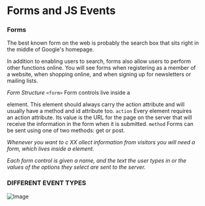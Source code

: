 # Forms and JS Events

### Forms
The best known form on the web is probably the search box that sits right in the middle of Google's homepage.

In addition to enabling users to search, forms also allow users to perform other functions online. You will see forms when registering as a member of a website, when shopping online, and when signing up for newsletters or mailing lists.

*Form Structure*
`<form>`
Form controls live inside a <form> element. This element should always carry the action
attribute and will usually have a method and id attribute too.
`action`
Every <form> element requires an action attribute. Its value is the URL for the page on the
server that will receive the information in the form when it is submitted.
`method`
Forms can be sent using one of two methods: get or post.


*Whenever you want to c XX ollect information from visitors you will need a form, which lives inside a <form> element.*

*Each form control is given a name, and the text the user types in or the values of the options they select are sent to the server.*

### DIFFERENT EVENT TYPES

![Image](https://i.pinimg.com/originals/d1/9e/fa/d19efad6a24d2d49afaa9dcf960a3694.jpg)